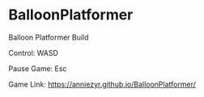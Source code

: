 # BalloonPlatformer
 Balloon Platformer Build
 
Control: WASD

Pause Game: Esc

Game Link: https://anniezyr.github.io/BalloonPlatformer/
